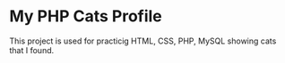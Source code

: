 # My PHP Cats Profile

This project is used for practicig HTML, CSS, PHP, MySQL showing cats that I found.



